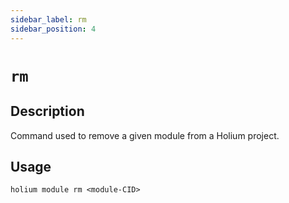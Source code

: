 ```yaml
---
sidebar_label: rm
sidebar_position: 4
---
```


# `rm`

## Description

Command used to remove a given module from a Holium project.

## Usage

`holium module rm <module-CID>`
